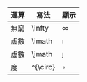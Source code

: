 | 運算  | 寫法       | 顯示         |
| --- | -------- | ---------- |
| 無窮  | \infty   | $\infty$   |
| 虛數  | \imath   | $\imath$   |
| 虛數  | \jmath   | $\jmath$   |
| 度   | ^{\circ} | $^{\circ}$ |
